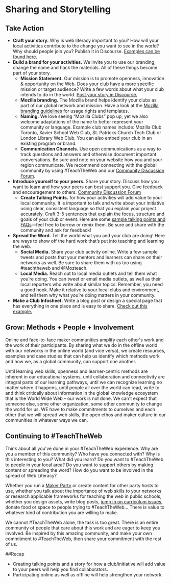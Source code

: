 # Sharing and Storytelling

## Take Action
* **Craft your story.** Why is web literacy important to you? How will your local activities contribute to the change you want to see in the world? Why should people join you? Publish it in Discourse. [Examples can be found here.](http://discourse.webmaker.org/category/clubs/stories)
* **Build a brand for your activities.** We invite you to use our branding, change the name and hack the materials. All of these things become part of your story.
  * **Mission Statement.** Our mission is to promote openness, innovation & opportunity on the Web. Does your club have a more specific mission or target audience? Write a few words about what your club intends to do in the world. [Post your story in Discourse.](http://discourse.webmaker.org/category/clubs/stories)
  * **Mozilla branding.** The Mozilla brand helps identify your clubs as part of our global network and mission. Have a look at the [Mozilla branding guidelines](https://www.mozilla.org/en-US/styleguide/) for usage rights and templates.
  * **Naming.** We love seeing “Mozilla Clubs” pop up, yet we also welcome adaptations of the name to better represent your community or language. Example club names include: Mozilla Club Toronto, Xavier School Web Club, St. Patricks Church Tech Club or London Library Web Club. You can also embed your club in an existing program or brand.
  * **Communication Channels.** Use open communications as a way to track questions and answers and otherwise document important conversations. Be sure and note on your website how you and your region communicate. We recommend connecting with the global community by using #TeachTheWeb and our [Community Discussion Forum](http://discourse.webmaker.org).
* **Introduce yourself to your peers.** Share your story. Discuss how you want to learn and how your peers can best support you. Give feedback and encouragement to others. [Community Discussion Forum](http://discourse.webmaker.org)
  * **Create Talking Points.** for how your activities will add value to your local community. It is important to talk and write about your initiative using clear, consistent language so that you explain your project accurately. Craft 3-5 sentences that explain the focus, structure and goals of your club or event. Here are some [sample talking points and FAQs](https://p2pu.org/media/uploads/files/LauraHilliger/2012/02/09/HackasaurusTalkingPoints_FAQs.pdf)—feel free to borrow or remix them. Be sure and share with the community and ask for feedback!
* **Spread the Word.** Tell the world what you and your club are doing! Here are ways to show off the hard work that’s put into teaching and learning the web.
  * **Social Media.** Share your club activity online. Write a few sample tweets and posts that your mentors and learners can share on their networks as well. Be sure to share them with us too using #teachtheweb and @Mozteach.
  * **Local Media.** Reach out to local media outlets and tell them what you’re doing. You can tweet or email media outlets, as well as their local reporters who write about similar topics. Remember, you need a good hook. Make it relative to your local clubs and environment, and tell them why what you’re doing matters in your community.
* **Make a Club Infosheet.** Write a blog post or design a special page that has everything in one place and is easy to share. [Check out this example.](https://juliahivenyc.makes.org/thimble/hive-nyc-cohort-guide)

## Grow: Methods + People + Involvement
Online and face-to-face maker communities amplify each other's work and the work of their participants. By sharing what we do in the offline world with our networks in the online world (and vice versa), we create resources, examples and case studies that can help us identify which methods work and how we, as a global community, can support one another.

Until learning web skills, openness and learner-centric methods are inherent in our educational systems, until collaboration and connectivity are integral parts of our learning pathways, until we can recognize learning no matter where it happens, until people all over the world can read, write to and think critically about information in the global knowledge ecosystem that is the World Wide Web – our work is not done. We can't expect that someone else, some other organization, some other community to change the world for us. WE have to make commitments to ourselves and each other that we will spread web skills, the open ethos and maker culture in our communities in whatever ways we can.

## Continuing to #TeachTheWeb
Think about all you've done in your #TeachTheWeb experience. Why are you a member of this community? Who have you connected with? Why is this interesting to you? What did you learn? Do you want to #TeachTheWeb to people in your local area? Do you want to support others by making content or spreading the word? How do you want to be involved in the spread of Web Literacy?

Whether you run a [Maker Party](http://teach.mozilla.org/events) or create content for other party hosts to use, whether you talk about the importance of web skills to your networks or research applicable frameworks for teaching the web in public schools, whether you design assets, write blog posts, [jump in on curriculum issues](https://github.com/mozilla/learning-networks/issues?utf8=%E2%9C%93&q=is%3Aopen+label%3A%22help+wanted%22+label%3A%22help+wanted%22), donate food or space to people trying to #TeachTheWeb... There is value to whatever kind of contribution you are willing to make.

We cannot #TeachTheWeb alone, the task is too great. There is an entire community of people that care about this work and are eager to keep you involved. Be inspired by this amazing community, and make your own commitment to #TeachTheWeb, then share your commitment with the rest of us.

##Recap
* Creating talking points and a story for how a club/initiative will add value to your peers will help you find collaborators.
* Participating online as well as offline will help strengthen your network.

